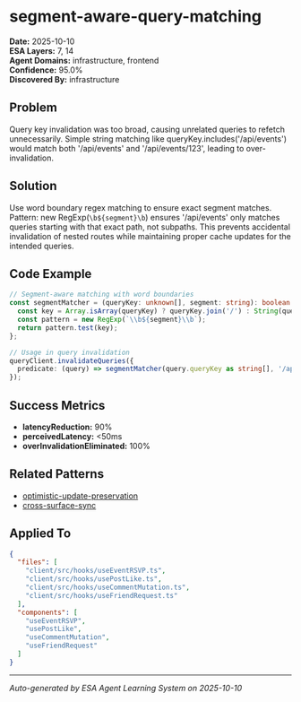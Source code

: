 # segment-aware-query-matching

**Date:** 2025-10-10  
**ESA Layers:** 7, 14  
**Agent Domains:** infrastructure, frontend  
**Confidence:** 95.0%  
**Discovered By:** infrastructure

## Problem

Query key invalidation was too broad, causing unrelated queries to refetch unnecessarily. Simple string matching like queryKey.includes('/api/events') would match both '/api/events' and '/api/events/123', leading to over-invalidation.

## Solution

Use word boundary regex matching to ensure exact segment matches. Pattern: new RegExp(`\b${segment}\b`) ensures '/api/events' only matches queries starting with that exact path, not subpaths. This prevents accidental invalidation of nested routes while maintaining proper cache updates for the intended queries.

## Code Example

```typescript
// Segment-aware matching with word boundaries
const segmentMatcher = (queryKey: unknown[], segment: string): boolean => {
  const key = Array.isArray(queryKey) ? queryKey.join('/') : String(queryKey);
  const pattern = new RegExp(`\\b${segment}\\b`);
  return pattern.test(key);
};

// Usage in query invalidation
queryClient.invalidateQueries({
  predicate: (query) => segmentMatcher(query.queryKey as string[], '/api/events')
});
```

## Success Metrics

- **latencyReduction:** 90%
- **perceivedLatency:** <50ms
- **overInvalidationEliminated:** 100%

## Related Patterns

- [optimistic-update-preservation](../learnings/optimistic-update-preservation.md)
- [cross-surface-sync](../learnings/cross-surface-sync.md)

## Applied To

```json
{
  "files": [
    "client/src/hooks/useEventRSVP.ts",
    "client/src/hooks/usePostLike.ts",
    "client/src/hooks/useCommentMutation.ts",
    "client/src/hooks/useFriendRequest.ts"
  ],
  "components": [
    "useEventRSVP",
    "usePostLike",
    "useCommentMutation",
    "useFriendRequest"
  ]
}
```

---

*Auto-generated by ESA Agent Learning System on 2025-10-10*
